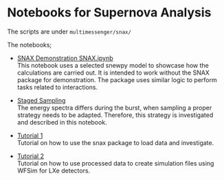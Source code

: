 # Notebooks for Supernova Analysis

The scripts are under `multimessenger/snax/` 


The notebooks;

- [SNAX Demonstration SNAX.ipynb](SNAX.ipynb) <br>
This notebook uses a selected snewpy model to showcase how the calculations are carried out. It is intended to work without the SNAX package for demonstration. The package uses similar logic to perform tasks related to interactions.
- [Staged Sampling](SNAX-staged_sampling.ipynb) <br>
The energy spectra differs during the burst, when sampling a proper strategy needs to be adapted. Therefore, this strategy is investigated and described in this notebook.

- [Tutorial 1](SNAX-package_tutorial.ipynb)<br>
Tutorial on how to use the snax package to load data and investigate.
- [Tutorial 2](SNAX-package_tutorial2-simulated_data.ipynb)<br>
Tutorial on how to use processed data to create simulation files using WFSim for LXe detectors.

